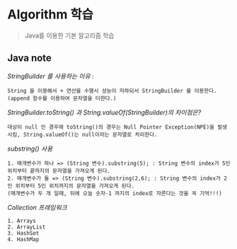 # Algorithm 학습
> Java를 이용한 기본 알고리즘 학습

## Java note

*StringBuilder 를 사용하는 이유* :

    String 을 이용해서 + 연산을 수행시 성능이 저하되서 StringBuilder 를 이용한다.
    (append 함수를 이용하여 문자열을 더한다.)

*StringBuilder.toString() 과 String.valueOf(StringBuilder)의 차이점은?*

    대상이 null 인 경우에 toString()의 경우는 Null Pointer Exception(NPE)을 발생시킴, String.valueOf()는 null이라는 문자열로 처리한다.

*substring() 사용*

    1. 매개변수가 하나 => (String 변수).substring(5); : String 변수의 index가 5인 위치부터 끝까지의 문자열을 가져오게 된다.
    2. 매개변수가 둘 => (String 변수).substring(2,6); : String 변수의 index가 2인 위치부터 5인 위치까지의 문자열을 가져오게 된다.
    (매개변수가 두 개 일때, 뒤에 오늘 숫자-1 까지의 index로 자른다는 것을 꼭 기억!!!)
    
*Collection 프레임워크*
    
    1. Arrays
    2. ArrayList
    3. HashSet
    4. HashMap

